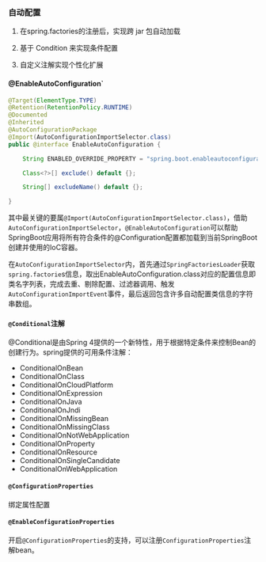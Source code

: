 ### 自动配置

1. 在spring.factories的注册后，实现跨 jar 包自动加载

2. 基于 Condition 来实现条件配置

3. 自定义注解实现个性化扩展

#### @EnableAutoConfiguration`

```java
@Target(ElementType.TYPE)
@Retention(RetentionPolicy.RUNTIME)
@Documented
@Inherited
@AutoConfigurationPackage
@Import(AutoConfigurationImportSelector.class)
public @interface EnableAutoConfiguration {

	String ENABLED_OVERRIDE_PROPERTY = "spring.boot.enableautoconfiguration";

	Class<?>[] exclude() default {};

	String[] excludeName() default {};

}
```

其中最关键的要属`@Import(AutoConfigurationImportSelector.class)`，借助`AutoConfigurationImportSelector`，`@EnableAutoConfiguration`可以帮助SpringBoot应用将所有符合条件的@Configuration配置都加载到当前SpringBoot创建并使用的IoC容器。

在`AutoConfigurationImportSelector`内，首先通过`SpringFactoriesLoader`获取`spring.factorie`s信息，取出EnableAutoConfiguration.class对应的配置信息即类名字列表，完成去重、剔除配置、过滤器调用、触发`AutoConfigurationImportEvent`事件，最后返回包含许多自动配置类信息的字符串数组。



#### `@Conditional`注解

@Conditional是由Spring 4提供的一个新特性，用于根据特定条件来控制Bean的创建行为。spring提供的可用条件注解：

- ConditionalOnBean
- ConditionalOnClass
- ConditionalOnCloudPlatform
- ConditionalOnExpression
- ConditionalOnJava
- ConditionalOnJndi
- ConditionalOnMissingBean
- ConditionalOnMissingClass
- ConditionalOnNotWebApplication
- ConditionalOnProperty
- ConditionalOnResource
- ConditionalOnSingleCandidate
- ConditionalOnWebApplication

#### `@ConfigurationProperties`

绑定属性配置

#### `@EnableConfigurationProperties`

开启`@ConfigurationProperties`的支持，可以注册`ConfigurationProperties`注解bean。